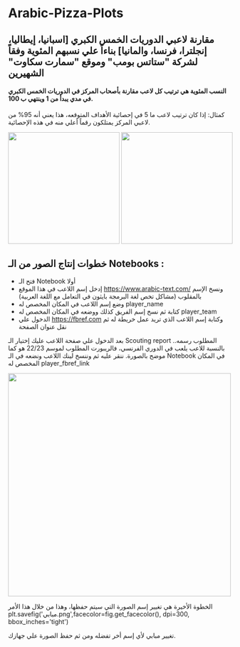 # Arabic-Pizza-Plots

## مقارنة لاعبي الدوريات الخمس الكبري [اسبانيا، إيطاليا، إنجلترا، فرنسا، والمانيا] بناءاً علي نسبهم المئوية وفقاً لشركة "ستاتس بومب" وموقع "سمارت سكاوت" الشهيرين 


#### النسب المئوية هي ترتيب كل لاعب مقارنة بأصحاب المركز في الدوريات الخمس الكبري في مدي يبدأ من 1 وينتهي ب 100.
كمثال: إذا كان ترتيب لاعب ما 5 في إحصائية الأهداف المتوقعه، هذا يعني أنه 95% من لاعبي المركز يمتلكون رقماً أعلي منه في هذه الإحصائية.


<p float="center">
<img src="https://user-images.githubusercontent.com/73742092/206175530-7744925e-d708-473c-92ea-8e6e1a802910.png" width="250"> 
<img src="https://user-images.githubusercontent.com/73742092/206175557-2796b5df-36e6-4c59-a9f4-4fe966f49918.png" width="250">
</p>


## خطوات إنتاج الصور من الـ Notebooks :
- فتح الـ Notebook أولا
- إدخل إسم اللاعب في هذا الموقع https://www.arabic-text.com/ ونسخ الإسم بالمقلوب (مشاكل تخص لغة البرمجة بايثون في التعامل مع اللغة العربية)
- وضع إسم اللاعب في المكان المخصص له player_name
- كتابة ثم نسخ إسم الفريق كذلك ووضعه في المكان المخصص له player_team
- الدخول علي https://fbref.com وكتابة إسم اللاعب الذي تريد عمل خريطة له ثم نقل عنوان الصفحة

 بعد الدخول علي صفحة اللاعب عليك إختيار الـ Scouting report المطلوب رسمه..
بالنسبة للاعب يلعب في الدوري الفرنسي، فالريبورت المطلوب لموسم 22/23 هو كما موضح بالصورة. ننقر عليه ثم وننسخ لينك اللاعب ونضعه في الـ Notebook في المكان المخصص له 
player_fbref_link

<img src="https://user-images.githubusercontent.com/73742092/206179893-3cb3f5a9-5fc6-425c-9bb6-fde42c467ddb.png" width="500">


الخطوة الأخيرة هي تغيير إسم الصورة التي سيتم حفظها، وهذا من خلال هذا الأمر 
plt.savefig('مبابي.png',facecolor=fig.get_facecolor(), dpi=300, bbox_inches='tight')

تغيير مبابي لأي إسم أخر تفضله ومن ثم حفظ الصورة علي جهازك.
